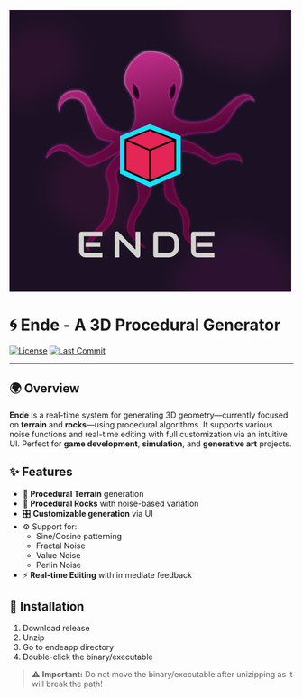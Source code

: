 ![Ende Logo](assets/icons/ende-logo.png)

# 🌀 Ende - A 3D Procedural Generator

[![License](https://img.shields.io/github/license/tmikolaj/ende?style=flat-square&color=blue)](LICENSE)
[![Last Commit](https://img.shields.io/github/last-commit/tmikolaj/ende?style=flat-square)](https://github.com/tmikolaj/ende/commits/main)

---

## 🌍 Overview

**Ende** is a real-time system for generating 3D geometry—currently focused on **terrain** and **rocks**—using procedural algorithms. It supports various noise functions and real-time editing with full customization via an intuitive UI. Perfect for **game development**, **simulation**, and **generative art** projects.

## ✨ Features

- 🌄 **Procedural Terrain** generation
- 🧱 **Procedural Rocks** with noise-based variation
- 🎛️ **Customizable generation** via UI
- ⚙️ Support for:
    - Sine/Cosine patterning
    - Fractal Noise
    - Value Noise
    - Perlin Noise
- ⚡ **Real-time Editing** with immediate feedback

## 🚀 Installation

1. Download release
2. Unzip
3. Go to endeapp directory
4. Double-click the binary/executable

> ⚠️ **Important:** Do not move the binary/executable after unizipping
> as it will break the path!